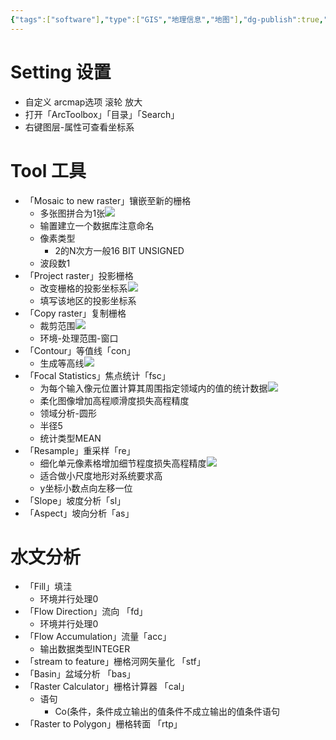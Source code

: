 ```yaml
---
{"tags":["software"],"type":["GIS","地理信息","地图"],"dg-publish":true,"dg-note-icon":"1","dg-path":"⚒️ Software/geography/Esri_ArcGIS.md","permalink":"/⚒️ Software/geography/Esri_ArcGIS/","dgPassFrontmatter":true,"noteIcon":"1","created":"2024-07-04T13:45:17.000+08:00","updated":"2024-11-05T23:48:11.659+08:00"}
---
```


# Setting 设置  
-   自定义 arcmap选项 滚轮 放大  
-   打开「ArcToolbox」「目录」「Search」  
-   右键图层-属性可查看坐标系  
# Tool 工具  
-   「Mosaic to new raster」镶嵌至新的栅格  
	-   多张图拼合为1张![](https://api2.mubu.com/v3/document_image/ccd34496-6835-4991-ae61-2096a0466135-20454557.jpg)  
	-   输置建立一个数据库注意命名  
	-   像素类型  
		-   2的N次方一般16 BIT UNSIGNED  
	-   波段数1  
-   「Project raster」投影栅格  
	-   改变栅格的投影坐标系![](https://api2.mubu.com/v3/document_image/9f797ebd-45a1-4df6-b39a-57c6a9515de6-20454557.jpg)  
	-   填写该地区的投影坐标系  
-   「Copy raster」复制栅格  
	-   裁剪范围![](https://api2.mubu.com/v3/document_image/39d0aec2-4f86-4432-ace1-7f9736a53e69-20454557.jpg)  
	-   环境-处理范围-窗口  
-   「Contour」等值线「con」  
	-   生成等高线![](https://api2.mubu.com/v3/document_image/213cd7b9-73d1-47c4-aa29-8b8ab4320b1b-20454557.jpg)  
-   「Focal Statistics」焦点统计「fsc」  
	-   为每个输入像元位置计算其周围指定领域内的值的统计数据![](https://api2.mubu.com/v3/document_image/be7d72b4-8cc4-4bc7-9543-6f2f441a97a3-20454557.jpg)  
	-   柔化图像增加高程顺滑度损失高程精度  
	-   领域分析-圆形  
	-   半径5  
	-   统计类型MEAN  
-   「Resample」重采样「re」  
	-   细化单元像素格增加细节程度损失高程精度![](https://api2.mubu.com/v3/document_image/3d1af371-fe06-4e16-9ff6-606d143ab510-20454557.jpg)  
	-   适合做小尺度地形对系统要求高  
	-   y坐标小数点向左移一位  
-   「Slope」坡度分析「sl」  
-   「Aspect」坡向分析「as」  
# 水文分析  
-   「Fill」填洼  
	-   环境并行处理0  
-   「Flow Direction」流向 「fd」  
	-   环境并行处理0  
-   「Flow Accumulation」流量「acc」  
	-   输出数据类型INTEGER  
-   「stream to feature」栅格河网矢量化 「stf」  
-   「Basin」盆域分析 「bas」  
-   「Raster Calculator」栅格计算器 「cal」  
	-   语句  
		-   Co(条件，条件成立输出的值条件不成立输出的值条件语句  
-   「Raster to Polygon」栅格转面 「rtp」